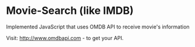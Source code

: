 # Movie-Search (like IMDB)
Implemented JavaScript that uses OMDB API to receive movie's information 

Visit: http://www.omdbapi.com - to get your API.

